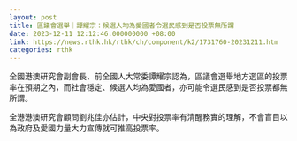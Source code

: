 ```yaml
---
layout: post
title: 區議會選舉｜譚耀宗：候選人均為愛國者令選民感到是否投票無所謂
date: 2023-12-11 12:12:46.000000000 +08:00
link: https://news.rthk.hk/rthk/ch/component/k2/1731760-20231211.htm
categories: rthk
---
```


全國港澳研究會副會長、前全國人大常委譚耀宗認為，區議會選舉地方選區的投票率在預期之內，而社會穩定、候選人均為愛國者，亦可能令選民感到是否投票都無所謂。

全港港澳研究會顧問劉兆佳亦估計，中央對投票率有清醒務實的理解，不會盲目以為政府及愛國力量大力宣傳就可推高投票率。
